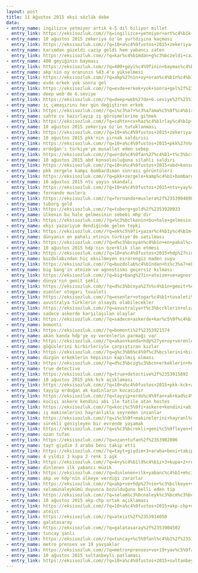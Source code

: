 ```yaml
---
layout: post
title: 11 Ağustos 2015 ekşi sözlük debe
data:
- entry_name: ingilizce yetmiyor artık 4-5 dil biliyor millet
  entry_link: https://eksisozluk.com//?q=ingilizce+yetmiyor+art%c4%b1k+4-5+dil+biliyor+millet%2f%2353913546
- entry_name: 10 ağustos 2015 zekeriya öz'ün yurtdışına kaçması
  entry_link: https://eksisozluk.com//?q=10+a%c4%9fustos+2015+zekeriya+%c3%b6z%27%c3%bcn+yurtd%c4%b1%c5%9f%c4%b1na+ka%c3%a7mas%c4%b1%2f%2353920395
- entry_name: karımdan güzeldi cazip geldi hem yabancı zaten
  entry_link: https://eksisozluk.com//?q=kar%c4%b1mdan+g%c3%bczeldi+cazip+geldi+hem+yabanc%c4%b1+zaten%2f%2353911310
- entry_name: 400 geyiğinin bayması
  entry_link: https://eksisozluk.com//?q=400+geyi%c4%9finin+baymas%c4%b1%2f%2353906581
- entry_name: akp'nin oy oranının %43.4'e yükselmesi
  entry_link: https://eksisozluk.com//?q=akp%27nin+oy+oran%c4%b1n%c4%b1n+%2543.4%27e+y%c3%bckselmesi%2f%2353905290
- entry_name: evde erkek yok sonra gel
  entry_link: https://eksisozluk.com//?q=evde+erkek+yok+sonra+gel%2f%2353915221
- entry_name: deep web'de 6.seviye
  entry_link: https://eksisozluk.com//?q=deep+web%27de+6.seviye%2f%2353923891
- entry_name: iç çamaşırını her gün değiştiren erkek
  entry_link: https://eksisozluk.com//?q=i%c3%a7+%c3%a7ama%c5%9f%c4%b1r%c4%b1n%c4%b1+her+g%c3%bcn+de%c4%9fi%c5%9ftiren+erkek%2f%2353905018
- entry_name: sahte cv hazırlayıp iş görüşmelerine gitmek
  entry_link: https://eksisozluk.com//?q=sahte+cv+haz%c4%b1rlay%c4%b1p+i%c5%9f+g%c3%b6r%c3%bc%c5%9fmelerine+gitmek%2f%2353914258
- entry_name: 10 ağustos 2015 zekeriya öz'ün tutuklanması
  entry_link: https://eksisozluk.com//?q=10+a%c4%9fustos+2015+zekeriya+%c3%b6z%27%c3%bcn+tutuklanmas%c4%b1%2f%2353915054
- entry_name: 10 ağustos 2015 pkk'nın şırnak saldırısı
  entry_link: https://eksisozluk.com//?q=10+a%c4%9fustos+2015+pkk%27n%c4%b1n+%c5%9f%c4%b1rnak+sald%c4%b1r%c4%b1s%c4%b1%2f%2353904990
- entry_name: erdoğan'ı türkiye'ye musallat eden sebep
  entry_link: https://eksisozluk.com//?q=erdo%c4%9fan%27%c4%b1+t%c3%bcrkiye%27ye+musallat+eden+sebep%2f%2353916002
- entry_name: 10 ağustos 2015 abd konsolosluğuna silahlı saldırı
  entry_link: https://eksisozluk.com//?q=10+a%c4%9fustos+2015+abd+konsoloslu%c4%9funa+silahl%c4%b1+sald%c4%b1r%c4%b1%2f%2353903052
- entry_name: pkk zergele kampı bombardıman sonrası görüntüleri
  entry_link: https://eksisozluk.com//?q=pkk+zergele+kamp%c4%b1+bombard%c4%b1man+sonras%c4%b1+g%c3%b6r%c3%bcnt%c3%bcleri%2f%2353907291
- entry_name: 10 ağustos 2015 ntv yayın skandalı
  entry_link: https://eksisozluk.com//?q=10+a%c4%9fustos+2015+ntv+yay%c4%b1n+skandal%c4%b1%2f%2353903583
- entry_name: fernando muslera
  entry_link: https://eksisozluk.com//?q=fernando+muslera%2f%2353904898
- entry_name: tuborg gold
  entry_link: https://eksisozluk.com//?q=tuborg+gold%2f%2353920933
- entry_name: ülkenin bu hale gelmesinin sebebi mhp'dir
  entry_link: https://eksisozluk.com//?q=%c3%bclkenin+bu+hale+gelmesinin+sebebi+mhp%27dir%2f%2353904374
- entry_name: ekşi yazarıyım dendiğinde gelen tepki
  entry_link: https://eksisozluk.com//?q=ek%c5%9fi+yazar%c4%b1y%c4%b1m+dendi%c4%9finde+gelen+tepki%2f%2353919885
- entry_name: dünyanın en pahalı etinin türkiye'de satılması
  entry_link: https://eksisozluk.com//?q=d%c3%bcnyan%c4%b1n+en+pahal%c4%b1+etinin+t%c3%bcrkiye%27de+sat%c4%b1lmas%c4%b1%2f%2353904695
- entry_name: 10 ağustos 2015 hdp'nin özerklik ilan etmesi
  entry_link: https://eksisozluk.com//?q=10+a%c4%9fustos+2015+hdp%27nin+%c3%b6zerklik+ilan+etmesi%2f%2353917905
- entry_name: buzdolabından hiç eksilmeyen esrarengiz maden suyu
  entry_link: https://eksisozluk.com//?q=buzdolab%c4%b1ndan+hi%c3%a7+eksilmeyen+esrarengiz+maden+suyu%2f%2353912552
- entry_name: big bang'in ateizm ve agnostismi geçersiz kılması
  entry_link: https://eksisozluk.com//?q=big+bang%27in+ateizm+ve+agnostismi+ge%c3%a7ersiz+k%c4%b1lmas%c4%b1%2f%2353910303
- entry_name: dünya'nın geoit şekli
  entry_link: https://eksisozluk.com//?q=d%c3%bcnya%27n%c4%b1n+geoit+%c5%9fekli%2f%2353908198
- entry_name: esenler otogarı tuvaleti
  entry_link: https://eksisozluk.com//?q=esenler+otogar%c4%b1+tuvaleti%2f%2353903078
- entry_name: avustralya türklerin olsaydı olabilecekler
  entry_link: https://eksisozluk.com//?q=avustralya+t%c3%bcrklerin+olsayd%c4%b1+olabilecekler%2f%2353903346
- entry_name: sadece askerde karşılaşılan olaylar
  entry_link: https://eksisozluk.com//?q=sadece+askerde+kar%c5%9f%c4%b1la%c5%9f%c4%b1lan+olaylar%2f%2353907836
- entry_name: bomonti
  entry_link: https://eksisozluk.com//?q=bomonti%2f%2353921574
- entry_name: akan kanda hdp'ye oy verenlerin parmağı var
  entry_link: https://eksisozluk.com//?q=akan+kanda+hdp%27ye+oy+verenlerin+parma%c4%9f%c4%b1+var%2f%2353918514
- entry_name: göğüslerini birbirleriyle çarpıştıran kızlar
  entry_link: https://eksisozluk.com//?q=g%c3%b6%c4%9f%c3%bcslerini+birbirleriyle+%c3%a7arp%c4%b1%c5%9ft%c4%b1ran+k%c4%b1zlar%2f%2353908682
- entry_name: düzgün erkeklerin hepsinin kapılmış olması
  entry_link: https://eksisozluk.com//?q=d%c3%bczg%c3%bcn+erkeklerin+hepsinin+kap%c4%b1lm%c4%b1%c5%9f+olmas%c4%b1%2f%2353903213
- entry_name: true detective
  entry_link: https://eksisozluk.com//?q=true+detective%2f%2353915892
- entry_name: 10 ağustos 2015 pkk-kck açıklaması
  entry_link: https://eksisozluk.com//?q=10+a%c4%9fustos+2015+pkk-kck+a%c3%a7%c4%b1klamas%c4%b1%2f%2353919344
- entry_name: tayyip erdoğan ak kadınların kocasıdır
  entry_link: https://eksisozluk.com//?q=tayyip+erdo%c4%9fan+ak+kad%c4%b1nlar%c4%b1n+kocas%c4%b1d%c4%b1r%2f%2353908898
- entry_name: kocişi askere kendini abi ile tatile atan hostes
  entry_link: https://eksisozluk.com//?q=koci%c5%9fi+askere+kendini+abi+ile+tatile+atan+hostes%2f%2353903173
- entry_name: iş makinelerini hayranlıkla seyreden insanlar
  entry_link: https://eksisozluk.com//?q=i%c5%9f+makinelerini+hayranl%c4%b1kla+seyreden+insanlar%2f%2353912658
- entry_name: sürekli genişleyen bir evrende yaşamak
  entry_link: https://eksisozluk.com//?q=s%c3%bcrekli+geni%c5%9fleyen+bir+evrende+ya%c5%9famak%2f%2353912610
- entry_name: ozan tufan
  entry_link: https://eksisozluk.com//?q=ozan+tufan%2f%2353902806
- entry_name: tayt giydim 3 araba beni takip etti
  entry_link: https://eksisozluk.com//?q=tayt+giydim+3+araba+beni+takip+etti%2f%2353918679
- entry_name: 4 yıldız 3 kupa 2 renk 1 aşk
  entry_link: https://eksisozluk.com//?q=4+y%c4%b1ld%c4%b1z+3+kupa+2+renk+1+a%c5%9fk%2f%2353906089
- entry_name: dinlenen ilk yabancı müzik
  entry_link: https://eksisozluk.com//?q=dinlenen+ilk+yabanc%c4%b1+m%c3%bczik%2f%2353909030
- entry_name: akp ve hdp'nin ülkeye verdiği zararlar
  entry_link: https://eksisozluk.com//?q=akp+ve+hdp%27nin+%c3%bclkeye+verdi%c4%9fi+zararlar%2f%2353923927
- entry_name: selamünaleykümü duyunca bozulduğunu belli eden tip
  entry_link: https://eksisozluk.com//?q=selam%c3%bcnaleyk%c3%bcm%c3%bc+duyunca+bozuldu%c4%9funu+belli+eden+tip%2f%2353904079
- entry_name: 10 ağustos 2015 akp-chp ortak açıklaması
  entry_link: https://eksisozluk.com//?q=10+a%c4%9fustos+2015+akp-chp+ortak+a%c3%a7%c4%b1klamas%c4%b1%2f%2353923139
- entry_name: ateist
  entry_link: https://eksisozluk.com//?q=ateist%2f%2353914050
- entry_name: galatasaray
  entry_link: https://eksisozluk.com//?q=galatasaray%2f%2353904502
- entry_name: tuncay şanlı
  entry_link: https://eksisozluk.com//?q=tuncay+%c5%9fanl%c4%b1%2f%2353908351
- entry_name: metro prenses ve 19 yavşaklar
  entry_link: https://eksisozluk.com//?q=metro+prenses+ve+19+yav%c5%9faklar%2f%2353904554
- entry_name: 10 ağustos 2015 sultanbeyli patlaması
  entry_link: https://eksisozluk.com//?q=10+a%c4%9fustos+2015+sultanbeyli+patlamas%c4%b1%2f%2353908082
---
```

